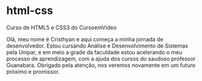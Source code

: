 # html-css
Curso de HTML5 e CSS3 do CursoemVideo

Olá, meu nome é Cristhyan e aqui começa a minha jornada de desenvolvedor. Estou cursando Análise e Desenvolvimento de Sistemas pela Unipar, e em meio a grade da faculdade estou acelerando o meu processo de aprendizagem, com a ajuda dos cursos do saudoso professor Guanabara. Obrigado pela atenção, nos veremos novamente em um futuro próximo e promissor.  
